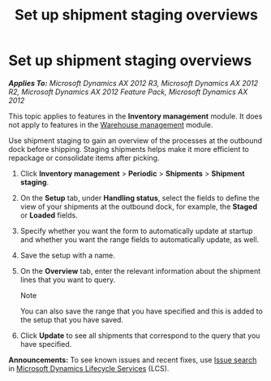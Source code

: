 ﻿---
title: Set up shipment staging overviews
TOCTitle: Set up shipment staging overviews
ms:assetid: 9892ef0f-0914-4fe6-8cda-078ff789615e
ms:mtpsurl: https://technet.microsoft.com/en-us/library/Gg232243(v=AX.60)
ms:contentKeyID: 36058681
ms.date: 04/18/2014
mtps_version: v=AX.60
f1_keywords:
- staging
- staging setup
---

# Set up shipment staging overviews 


_**Applies To:** Microsoft Dynamics AX 2012 R3, Microsoft Dynamics AX 2012 R2, Microsoft Dynamics AX 2012 Feature Pack, Microsoft Dynamics AX 2012_

This topic applies to features in the **Inventory management** module. It does not apply to features in the [Warehouse management](warehouse-management.md) module.

Use shipment staging to gain an overview of the processes at the outbound dock before shipping. Staging shipments helps make it more efficient to repackage or consolidate items after picking.

1.  Click **Inventory management** \> **Periodic** \> **Shipments** \> **Shipment staging**.

2.  On the **Setup** tab, under **Handling status**, select the fields to define the view of your shipments at the outbound dock, for example, the **Staged** or **Loaded** fields.

3.  Specify whether you want the form to automatically update at startup and whether you want the range fields to automatically update, as well.

4.  Save the setup with a name.

5.  On the **Overview** tab, enter the relevant information about the shipment lines that you want to query.
    

    > [!NOTE]
    > <P>You can also save the range that you have specified and this is added to the setup that you have saved.</P>



6.  Click **Update** to see all shipments that correspond to the query that you have specified.

  
**Announcements:** To see known issues and recent fixes, use [Issue search](http://go.microsoft.com/fwlink/?linkid=389258) in [Microsoft Dynamics Lifecycle Services](http://go.microsoft.com/fwlink/?linkid=306505) (LCS).

